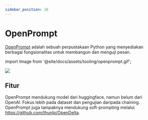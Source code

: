 ```yaml
---
sidebar_position: 16
---
```


# OpenPrompt

[OpenPrompt](https://thunlp.github.io/OpenPrompt/index.html) adalah sebuah perpustakaan Python yang menyediakan berbagai fungsionalitas untuk membangun dan menguji pesan.

import Image from '@site/docs/assets/tooling/openprompt.gif';

<div style={{textAlign: 'center'}}>
  <img src={Image} style={{width: "750px"}}/>
</div>

## Fitur

OpenPrompt mendukung model dari huggingface, namun belum dari OpenAI. Fokus lebih pada dataset dan pengujian daripada chaining. OpenPrompt juga tampaknya mendukung soft-prompting melalui https://github.com/thunlp/OpenDelta.